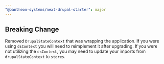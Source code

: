 ```yaml
---
"@pantheon-systems/next-drupal-starter": major
---
```


## Breaking Change

Removed `DrupalStateContext` that was wrapping the application. If you were using `dsContext` you will need to reimplement it after upgrading. If you were not utilizing the `dsContext`, you may need to update your imports from `drupalStateContext` to `stores`.
